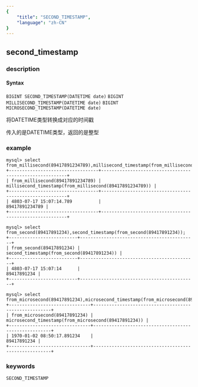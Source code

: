```yaml
---
{
    "title": "SECOND_TIMESTAMP",
    "language": "zh-CN"
}
---
```


<!-- 
Licensed to the Apache Software Foundation (ASF) under one
or more contributor license agreements.  See the NOTICE file
distributed with this work for additional information
regarding copyright ownership.  The ASF licenses this file
to you under the Apache License, Version 2.0 (the
"License"); you may not use this file except in compliance
with the License.  You may obtain a copy of the License at

  http://www.apache.org/licenses/LICENSE-2.0

Unless required by applicable law or agreed to in writing,
software distributed under the License is distributed on an
"AS IS" BASIS, WITHOUT WARRANTIES OR CONDITIONS OF ANY
KIND, either express or implied.  See the License for the
specific language governing permissions and limitations
under the License.
-->

## second_timestamp
### description
#### Syntax

`BIGINT SECOND_TIMESTAMP(DATETIME date)`
`BIGINT MILLISECOND_TIMESTAMP(DATETIME date)`
`BIGINT MICROSECOND_TIMESTAMP(DATETIME date)`

将DATETIME类型转换成对应的时间戳

传入的是DATETIME类型，返回的是整型


### example

```
mysql> select from_millisecond(89417891234789),millisecond_timestamp(from_millisecond(89417891234789));
+----------------------------------+---------------------------------------------------------+
| from_millisecond(89417891234789) | millisecond_timestamp(from_millisecond(89417891234789)) |
+----------------------------------+---------------------------------------------------------+
| 4803-07-17 15:07:14.789          |                                          89417891234789 |
+----------------------------------+---------------------------------------------------------+

mysql> select from_second(89417891234),second_timestamp(from_second(89417891234));
+--------------------------+--------------------------------------------+
| from_second(89417891234) | second_timestamp(from_second(89417891234)) |
+--------------------------+--------------------------------------------+
| 4803-07-17 15:07:14      |                                89417891234 |
+--------------------------+--------------------------------------------+

mysql> select from_microsecond(89417891234),microsecond_timestamp(from_microsecond(89417891234));
+-------------------------------+------------------------------------------------------+
| from_microsecond(89417891234) | microsecond_timestamp(from_microsecond(89417891234)) |
+-------------------------------+------------------------------------------------------+
| 1970-01-02 08:50:17.891234    |                                          89417891234 |
+-------------------------------+------------------------------------------------------+
```

### keywords

    SECOND_TIMESTAMP
